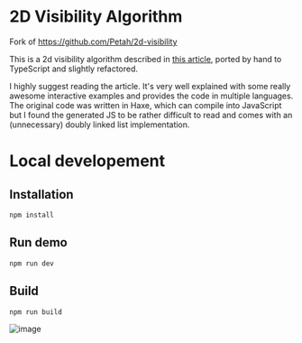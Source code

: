 # 2D Visibility Algorithm

Fork of https://github.com/Petah/2d-visibility

This is a 2d visibility algorithm described in [this article](http://www.redblobgames.com/articles/visibility/), ported by hand to TypeScript and slightly refactored.

I highly suggest reading the article. It's very well explained with some really awesome interactive examples and provides the code in multiple languages. The original code was written in Haxe, which can compile into JavaScript but I found the generated JS to be rather difficult to read and comes with an (unnecessary) doubly linked list implementation.

# Local developement

## Installation

```
npm install
```

## Run demo

```
npm run dev
```

## Build

```
npm run build
```


![image](https://github.com/archilogic-com/2d-visibility/assets/7444615/2037ff60-c118-4f39-b66b-ca8fd6a86f96)
